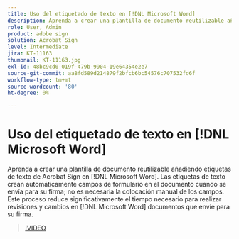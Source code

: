 ```yaml
---
title: Uso del etiquetado de texto en [!DNL Microsoft Word]
description: Aprenda a crear una plantilla de documento reutilizable añadiendo etiquetas de texto de Acrobat Sign en [!DNL Microsoft Word]
role: User, Admin
product: adobe sign
solution: Acrobat Sign
level: Intermediate
jira: KT-11163
thumbnail: KT-11163.jpg
exl-id: 48bc9cd0-019f-479b-9904-19e64354e2e7
source-git-commit: aa8fd589d214879f2bfcb6bc54576c707532fd6f
workflow-type: tm+mt
source-wordcount: '80'
ht-degree: 0%

---
```


# Uso del etiquetado de texto en [!DNL Microsoft Word]

Aprenda a crear una plantilla de documento reutilizable añadiendo etiquetas de texto de Acrobat Sign en [!DNL Microsoft Word]. Las etiquetas de texto crean automáticamente campos de formulario en el documento cuando se envía para su firma; no es necesaria la colocación manual de los campos. Este proceso reduce significativamente el tiempo necesario para realizar revisiones y cambios en [!DNL Microsoft Word] documentos que envíe para su firma.

>[!VIDEO](https://video.tv.adobe.com/v/3409482?quality=12&learn=on&hidetitle=true)
